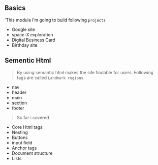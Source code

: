 
## Basics

'This module i'm going to build following `projects`

- Google site
- space-X exploration
- Digital Business Card
- Birthday site
  
## Sementic Html
>By using semantic html makes the site findable for users.
 Following tags are called
 `Landmark regions`

* nav
* header
* main
* section
* footer

>So far i covered 

* Core Html tags
* Nesting
* Buttons
* input field
* Anchor tags
* Document structure
* Lists
  

  
